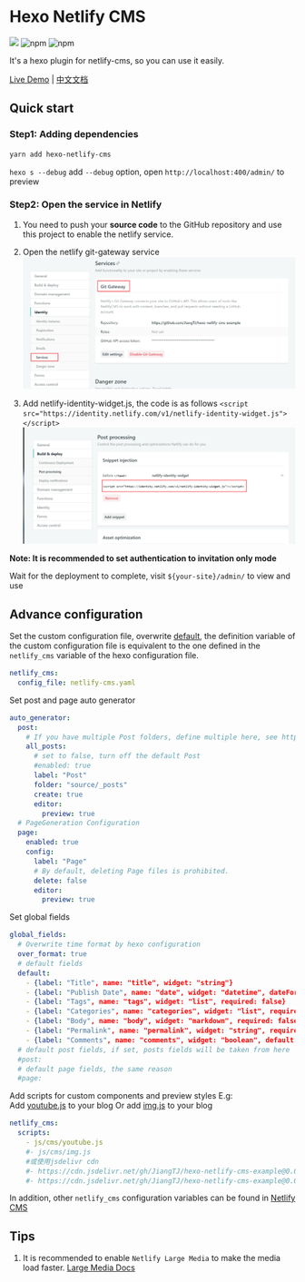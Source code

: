 # Hexo Netlify CMS
[![](https://img.shields.io/npm/v/hexo-netlify-cms.svg?style=popout-square)](https://www.npmjs.com/package/hexo-netlify-cms)
![npm](https://img.shields.io/npm/dt/hexo-netlify-cms.svg?style=popout-square)
![npm](https://img.shields.io/npm/l/hexo-netlify-cms.svg?style=popout-square)

It's a hexo plugin for netlify-cms, so you can use it easily.   

[Live Demo](https://github.com/JiangTJ/hexo-netlify-cms-example) | [中文文档](README-ZH.md)

## Quick start

### Step1: Adding dependencies

```bash
yarn add hexo-netlify-cms
```

`hexo s --debug` add `--debug` option, open `http://localhost:400/admin/` to preview

### Step2: Open the service in Netlify

1. You need to push your **source code** to the GitHub repository and use this project to enable the netlify service.

2. Open the netlify git-gateway service
![](imgs/git-gateway.png)

3. Add netlify-identity-widget.js, the code is as follows
`<script src="https://identity.netlify.com/v1/netlify-identity-widget.js"></script>`
![](imgs/snippet.png)

**Note: It is recommended to set authentication to invitation only mode**

Wait for the deployment to complete, visit `${your-site}/admin/` to view and use

## Advance configuration

Set the custom configuration file, overwrite [default](admin/config.yml), the definition variable of the custom configuration file is equivalent to the one defined in the `netlify_cms` variable of the hexo configuration file.
```yml
netlify_cms:
  config_file: netlify-cms.yaml
```

Set post and page auto generator
```yml
auto_generator:
  post:
    # If you have multiple Post folders, define multiple here, see https://github.com/jiangtj/blog/blob/master/netlify-cms.yaml
    all_posts:
      # set to false, turn off the default Post
      #enabled: true
      label: "Post"
      folder: "source/_posts"
      create: true
      editor:
        preview: true
  # PageGeneration Configuration
  page: 
    enabled: true
    config:
      label: "Page"
      # By default, deleting Page files is prohibited.
      delete: false
      editor:
        preview: true
```

Set global fields
```yml
global_fields:
  # Overwrite time format by hexo configuration
  over_format: true
  # default fields
  default:
    - {label: "Title", name: "title", widget: "string"}
    - {label: "Publish Date", name: "date", widget: "datetime", dateFormat: "YYYY-MM-DD", timeFormat: "HH:mm:ss", format: "YYYY-MM-DD HH :mm:ss", required: false}
    - {label: "Tags", name: "tags", widget: "list", required: false}
    - {label: "Categories", name: "categories", widget: "list", required: false}
    - {label: "Body", name: "body", widget: "markdown", required: false}
    - {label: "Permalink", name: "permalink", widget: "string", required: false}
    - {label: "Comments", name: "comments", widget: "boolean", default: true, required: false}
  # default post fields, if set, posts fields will be taken from here
  #post:
  # default page fields, the same reason
  #page:
```

Add scripts for custom components and preview styles
E.g:    
Add [youtube.js](https://github.com/JiangTJ/hexo-netlify-cms-example/blob/master/source/js/cms/youtube.js) to your blog
Or add [img.js](https://github.com/JiangTJ/hexo-netlify-cms-example/blob/master/source/js/cms/img.js) to your blog
```yml
netlify_cms:
  scripts:
    - js/cms/youtube.js
    #- js/cms/img.js
    #或使用jsdelivr cdn
    #- https://cdn.jsdelivr.net/gh/JiangTJ/hexo-netlify-cms-example@0.0.1/source/js/cms/youtube.js
    #- https://cdn.jsdelivr.net/gh/JiangTJ/hexo-netlify-cms-example@0.0.1/source/js/cms/img.js
```

In addition, other `netlify_cms` configuration variables can be found in [Netlify CMS](https://www.netlifycms.org/docs/configuration-options/)

## Tips
1. It is recommended to enable `Netlify Large Media` to make the media load faster. [Large Media Docs](https://www.netlify.com/docs/large-media/)
